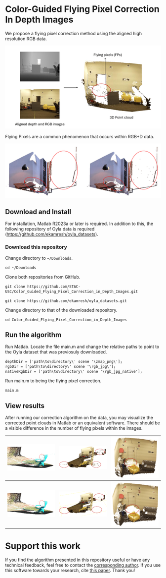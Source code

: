 # Color-Guided Flying Pixel Correction In Depth Images

We propose a flying pixel correction method using the aligned high resolution RGB data.

<img src="figures/fps-example.png" alt="" width="600">

Flying Pixels are a common phenomenon that occurs within RGB+D data. 

<img src="figures/gt_with_fps.png" alt="" width="600">

## Download and Install

For installation, Matlab R2023a or later is required. In addition to this, the following repository of Oyla data is required (https://github.com/ekamresh/oyla_datasets).

### Download this repository

Change directory to `~/Downloads`.
```
cd ~/Downloads
```

Clone both repositories from GitHub.
```
git clone https://github.com/STAC-USC/Color_Guided_Flying_Pixel_Correction_in_Depth_Images.git
```

```
git clone https://github.com/ekamresh/oyla_datasets.git
```

Change directory to that of the downloaded repository.
```
cd Color_Guided_Flying_Pixel_Correction_in_Depth_Images
```

## Run the algorithm

Run Matlab. Locate the file main.m and change the relative paths to point to the Oyla dataset that was previosuly downloaded.

```
depthDir = ['path\to\directory\' scene '\zmap_png\'];
rgbDir = ['path\to\directory\' scene '\rgb_jpg\'];
nativeRgbDir = ['path\to\directory\' scene '\rgb_jpg_native'];
```

Run main.m to being the flying pixel correction.

```
main.m
```

## View results
After running our correction algorithm on the data, you may visualize the corrected point clouds in Matlab or an equivalent software. There should be a visible difference in the number of flying pixels within the images.

| <img src="figures/chair_before.png" alt="Image 1" width="250"> | <img src="figures/office_before.png" alt="Image 2" width="250"> | <img src="figures/room_before.png" alt="Image 3" width="250"> |
| --- | --- | --- |
| <img src="figures/chair_after.png" alt="Image 4" width="250"> | <img src="figures/office_after.png" alt="Image 5" width="250"> | <img src="figures/room_after.png" alt="Image 6" width="250"> |




# Support this work

If you find the algorithm presented in this repository useful or have any technical feedback, feel free to contact the [corresponding author](https://arxiv.org/abs/2410.08084). If you use this software towards your research, cite [this paper](https://arxiv.org/abs/2410.08084). Thank you!


